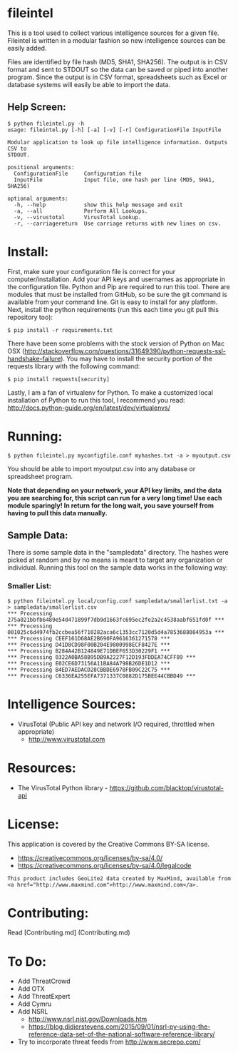 # fileintel

This is a tool used to collect various intelligence sources for a given file.  Fileintel is
written in a modular fashion so new intelligence sources can be easily added.

Files are identified by file hash (MD5, SHA1, SHA256).  The output is in CSV format and
sent to STDOUT so the data can be saved or piped into another program.  Since the output is in CSV
format, spreadsheets such as Excel or database systems will easily be able to import the data.


## Help Screen:


```
$ python fileintel.py -h
usage: fileintel.py [-h] [-a] [-v] [-r] ConfigurationFile InputFile

Modular application to look up file intelligence information. Outputs CSV to
STDOUT.

positional arguments:
  ConfigurationFile     Configuration file
  InputFile             Input file, one hash per line (MD5, SHA1, SHA256)

optional arguments:
  -h, --help            show this help message and exit
  -a, --all             Perform All Lookups.
  -v, --virustotal      VirusTotal Lookup.
  -r, --carriagereturn  Use carriage returns with new lines on csv.
```

# Install:

First, make sure your configuration file is correct for your
computer/installation.  Add your API keys and usernames as appropriate
in the configuration file.  Python and Pip are required to run this
tool.  There are modules that must be installed from GitHub, so be
sure the git command is available from your command line.  Git is easy
to install for any platform.  Next, install the python requirements
(run this each time you git pull this repository too):

```
$ pip install -r requirements.txt
```

There have been some problems with the stock version of Python on Mac
OSX
(http://stackoverflow.com/questions/31649390/python-requests-ssl-handshake-failure).
You may have to install the security portion of the requests library
with the following command:

```
$ pip install requests[security]
```

Lastly, I am a fan of virtualenv for Python.  To make a customized local installation of
Python to run this tool, I recommend you read:  http://docs.python-guide.org/en/latest/dev/virtualenvs/

# Running:

```
$ python fileintel.py myconfigfile.conf myhashes.txt -a > myoutput.csv
```
You should be able to import myoutput.csv into any database or spreadsheet program.

**Note that depending on your network, your API key limits, and the
data you are searching for, this script can run for a very long time!
Use each module sparingly!  In return for the long wait, you save
yourself from having to pull this data manually.**

## Sample Data:

There is some sample data in the "sampledata" directory.  The hashes
were picked at random and by no means is meant to target any
organization or individual.  Running this tool on the sample data
works in the following way:

### Smaller List:

```
$ python fileintel.py local/config.conf sampledata/smallerlist.txt -a > sampledata/smallerlist.csv
*** Processing 275a021bbfb6489e54d471899f7db9d1663fc695ec2fe2a2c4538aabf651fd0f ***
*** Processing 001025c6d4974fb2ccbea56f710282aca6c1353cc7120d5d4a7853688084953a ***
*** Processing CEEF161D68AE2B690FA9616361271578 ***
*** Processing D41D8CD98F00B204E9800998ECF8427E ***
*** Processing B284A42B124849E71DBEF653D30229F1 ***
*** Processing 0322A0BA58B95DB9A2227F12D193FDDEA74CFF89 ***
*** Processing E02CE6D73156A11BA84A798B26DE1D12 ***
*** Processing B4ED7AEDACD28CBBDE6978FB09C22C75 ***
*** Processing C6336EA255EFA7371337C0882D175BEE44CBBD49 ***
```

# Intelligence Sources:

  - VirusTotal (Public API key and network I/O required, throttled when appropriate)
    - http://www.virustotal.com

# Resources:

   - The VirusTotal Python library - https://github.com/blacktop/virustotal-api

# License:

This application is covered by the Creative Commons BY-SA license.

- https://creativecommons.org/licenses/by-sa/4.0/
- https://creativecommons.org/licenses/by-sa/4.0/legalcode

```
This product includes GeoLite2 data created by MaxMind, available from
<a href="http://www.maxmind.com">http://www.maxmind.com</a>.
```

# Contributing:

Read [Contributing.md] (Contributing.md)

# To Do:

- Add ThreatCrowd
- Add OTX
- Add ThreatExpert
- Add Cymru
- Add NSRL
  - http://www.nsrl.nist.gov/Downloads.htm
  - https://blog.didierstevens.com/2015/09/01/nsrl-py-using-the-reference-data-set-of-the-national-software-reference-library/
- Try to incorporate threat feeds from http://www.secrepo.com/